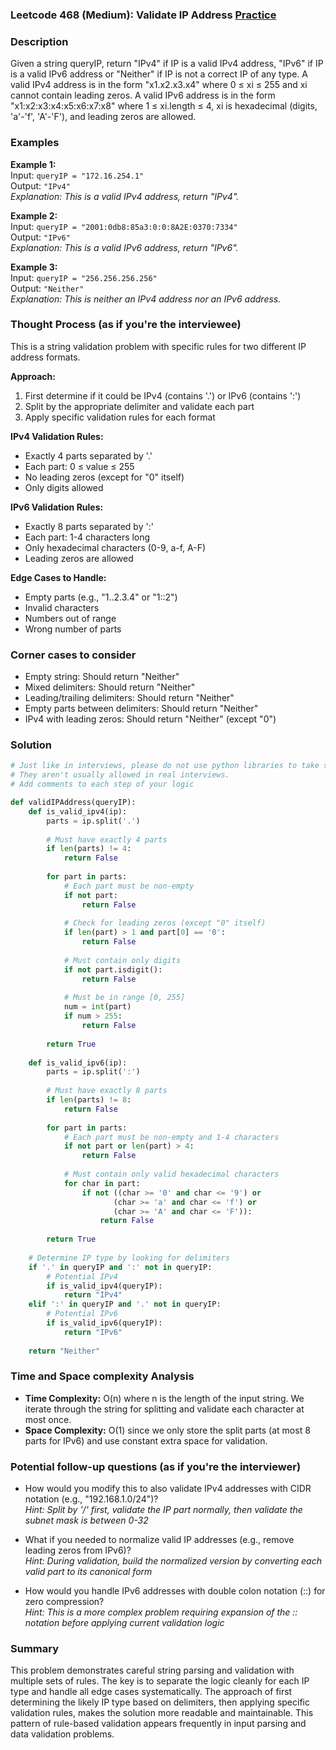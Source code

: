 ### Leetcode 468 (Medium): Validate IP Address [Practice](https://leetcode.com/problems/validate-ip-address)

### Description  
Given a string queryIP, return "IPv4" if IP is a valid IPv4 address, "IPv6" if IP is a valid IPv6 address or "Neither" if IP is not a correct IP of any type. A valid IPv4 address is in the form "x1.x2.x3.x4" where 0 ≤ xi ≤ 255 and xi cannot contain leading zeros. A valid IPv6 address is in the form "x1:x2:x3:x4:x5:x6:x7:x8" where 1 ≤ xi.length ≤ 4, xi is hexadecimal (digits, 'a'-'f', 'A'-'F'), and leading zeros are allowed.

### Examples  

**Example 1:**  
Input: `queryIP = "172.16.254.1"`  
Output: `"IPv4"`  
*Explanation: This is a valid IPv4 address, return "IPv4".*

**Example 2:**  
Input: `queryIP = "2001:0db8:85a3:0:0:8A2E:0370:7334"`  
Output: `"IPv6"`  
*Explanation: This is a valid IPv6 address, return "IPv6".*

**Example 3:**  
Input: `queryIP = "256.256.256.256"`  
Output: `"Neither"`  
*Explanation: This is neither an IPv4 address nor an IPv6 address.*


### Thought Process (as if you're the interviewee)  
This is a string validation problem with specific rules for two different IP address formats.

**Approach:**
1. First determine if it could be IPv4 (contains '.') or IPv6 (contains ':')
2. Split by the appropriate delimiter and validate each part
3. Apply specific validation rules for each format

**IPv4 Validation Rules:**
- Exactly 4 parts separated by '.'
- Each part: 0 ≤ value ≤ 255
- No leading zeros (except for "0" itself)
- Only digits allowed

**IPv6 Validation Rules:**
- Exactly 8 parts separated by ':'
- Each part: 1-4 characters long
- Only hexadecimal characters (0-9, a-f, A-F)
- Leading zeros are allowed

**Edge Cases to Handle:**
- Empty parts (e.g., "1..2.3.4" or "1::2")
- Invalid characters
- Numbers out of range
- Wrong number of parts


### Corner cases to consider  
- Empty string: Should return "Neither"  
- Mixed delimiters: Should return "Neither"  
- Leading/trailing delimiters: Should return "Neither"  
- Empty parts between delimiters: Should return "Neither"  
- IPv4 with leading zeros: Should return "Neither" (except "0")  


### Solution

```python
# Just like in interviews, please do not use python libraries to take shortcuts.
# They aren't usually allowed in real interviews.
# Add comments to each step of your logic

def validIPAddress(queryIP):
    def is_valid_ipv4(ip):
        parts = ip.split('.')
        
        # Must have exactly 4 parts
        if len(parts) != 4:
            return False
        
        for part in parts:
            # Each part must be non-empty
            if not part:
                return False
            
            # Check for leading zeros (except "0" itself)
            if len(part) > 1 and part[0] == '0':
                return False
            
            # Must contain only digits
            if not part.isdigit():
                return False
            
            # Must be in range [0, 255]
            num = int(part)
            if num > 255:
                return False
        
        return True
    
    def is_valid_ipv6(ip):
        parts = ip.split(':')
        
        # Must have exactly 8 parts
        if len(parts) != 8:
            return False
        
        for part in parts:
            # Each part must be non-empty and 1-4 characters
            if not part or len(part) > 4:
                return False
            
            # Must contain only valid hexadecimal characters
            for char in part:
                if not ((char >= '0' and char <= '9') or 
                       (char >= 'a' and char <= 'f') or 
                       (char >= 'A' and char <= 'F')):
                    return False
        
        return True
    
    # Determine IP type by looking for delimiters
    if '.' in queryIP and ':' not in queryIP:
        # Potential IPv4
        if is_valid_ipv4(queryIP):
            return "IPv4"
    elif ':' in queryIP and '.' not in queryIP:
        # Potential IPv6
        if is_valid_ipv6(queryIP):
            return "IPv6"
    
    return "Neither"

```

### Time and Space complexity Analysis  

- **Time Complexity:** O(n) where n is the length of the input string. We iterate through the string for splitting and validate each character at most once.
- **Space Complexity:** O(1) since we only store the split parts (at most 8 parts for IPv6) and use constant extra space for validation.


### Potential follow-up questions (as if you're the interviewer)  

- How would you modify this to also validate IPv4 addresses with CIDR notation (e.g., "192.168.1.0/24")?  
  *Hint: Split by '/' first, validate the IP part normally, then validate the subnet mask is between 0-32*

- What if you needed to normalize valid IP addresses (e.g., remove leading zeros from IPv6)?  
  *Hint: During validation, build the normalized version by converting each valid part to its canonical form*

- How would you handle IPv6 addresses with double colon notation (::) for zero compression?  
  *Hint: This is a more complex problem requiring expansion of the :: notation before applying current validation logic*

### Summary
This problem demonstrates careful string parsing and validation with multiple sets of rules. The key is to separate the logic cleanly for each IP type and handle all edge cases systematically. The approach of first determining the likely IP type based on delimiters, then applying specific validation rules, makes the solution more readable and maintainable. This pattern of rule-based validation appears frequently in input parsing and data validation problems.
